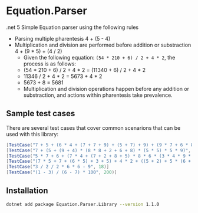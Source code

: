 # Equation.Parser

.net 5 Simple Equation parser using the following rules

- Parsing multiple pharentesis 4 + (5 - 4)
- Multiplication and division are performed before addition or substraction 4 + (9 * 5) + (4 / 2)
  - Given the following equation: `(54 * 210 + 6) / 2 + 4 * 2`, the process is as follows:
  - (54 * 210 + 6) / 2 + 4 * 2 = (11340 + 6) / 2 + 4 * 2
  - 11346 / 2 + 4 * 2 = 5673 + 4 * 2
  - 5673 + 8 = 5681
  - Multiplication and division operations happen before any addition or substraction, and actions within pharentesis take prevalence.


## Sample test cases

There are several test cases that cover common scenarions that can be used with this library:

```c#
[TestCase("7 + 5 + (6 * 4 + (7 + 7 + 9) + (5 + 7) + 9) + (9 * 7 + 6 * 8)", 191)]
[TestCase("7 + (5 + (9 + 4) * (8 * 8 + 2 + 6 + 8) * (5 * 5) * 5 * 9)", 1170012)]
[TestCase("5 * 7 + 6 + (7 * 4 + (7 + 2 + 8 + 5) * 8 * 6 * (3 * 4 * 9 * 5)) + 9", 570318)]
[TestCase("(7 * 5 + 7 + (6 * 5) + 3 + 5) + 4 * 2 + ((5 + 2) + 5 * (6 + 7 + 4 * 8 * 6) + (8 * 4) + 5 * (2 + 5 * 8 + 6 + 2 * 8))", 1472)]
[TestCase("3 / 2 / 2 * 6 * 6 - 9", 18)]
[TestCase("(1 - 3) / (6 - 7) * 100", 200)]
```

## Installation

```bash
dotnet add package Equation.Parser.Library --version 1.1.0
```
